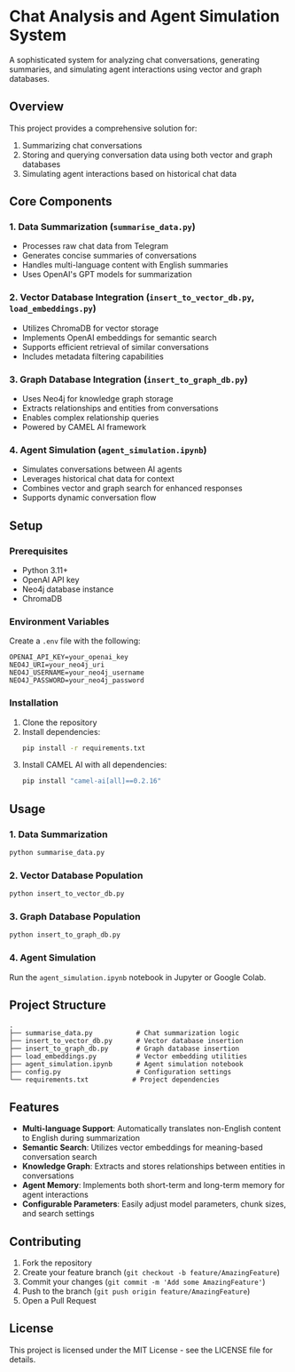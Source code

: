 # Chat Analysis and Agent Simulation System

A sophisticated system for analyzing chat conversations, generating summaries, and simulating agent interactions using vector and graph databases.

## Overview

This project provides a comprehensive solution for:

1. Summarizing chat conversations
2. Storing and querying conversation data using both vector and graph databases
3. Simulating agent interactions based on historical chat data

## Core Components

### 1. Data Summarization (`summarise_data.py`)

- Processes raw chat data from Telegram
- Generates concise summaries of conversations
- Handles multi-language content with English summaries
- Uses OpenAI's GPT models for summarization

### 2. Vector Database Integration (`insert_to_vector_db.py`, `load_embeddings.py`)

- Utilizes ChromaDB for vector storage
- Implements OpenAI embeddings for semantic search
- Supports efficient retrieval of similar conversations
- Includes metadata filtering capabilities

### 3. Graph Database Integration (`insert_to_graph_db.py`)

- Uses Neo4j for knowledge graph storage
- Extracts relationships and entities from conversations
- Enables complex relationship queries
- Powered by CAMEL AI framework

### 4. Agent Simulation (`agent_simulation.ipynb`)

- Simulates conversations between AI agents
- Leverages historical chat data for context
- Combines vector and graph search for enhanced responses
- Supports dynamic conversation flow

## Setup

### Prerequisites

- Python 3.11+
- OpenAI API key
- Neo4j database instance
- ChromaDB

### Environment Variables

Create a `.env` file with the following:

```
OPENAI_API_KEY=your_openai_key
NEO4J_URI=your_neo4j_uri
NEO4J_USERNAME=your_neo4j_username
NEO4J_PASSWORD=your_neo4j_password
```

### Installation

1. Clone the repository
2. Install dependencies:
   ```bash
   pip install -r requirements.txt
   ```
3. Install CAMEL AI with all dependencies:
   ```bash
   pip install "camel-ai[all]==0.2.16"
   ```

## Usage

### 1. Data Summarization

```python
python summarise_data.py
```

### 2. Vector Database Population

```python
python insert_to_vector_db.py
```

### 3. Graph Database Population

```python
python insert_to_graph_db.py
```

### 4. Agent Simulation

Run the `agent_simulation.ipynb` notebook in Jupyter or Google Colab.

## Project Structure

```
.
├── summarise_data.py           # Chat summarization logic
├── insert_to_vector_db.py      # Vector database insertion
├── insert_to_graph_db.py       # Graph database insertion
├── load_embeddings.py          # Vector embedding utilities
├── agent_simulation.ipynb      # Agent simulation notebook
├── config.py                   # Configuration settings
└── requirements.txt           # Project dependencies
```

## Features

- **Multi-language Support**: Automatically translates non-English content to English during summarization
- **Semantic Search**: Utilizes vector embeddings for meaning-based conversation search
- **Knowledge Graph**: Extracts and stores relationships between entities in conversations
- **Agent Memory**: Implements both short-term and long-term memory for agent interactions
- **Configurable Parameters**: Easily adjust model parameters, chunk sizes, and search settings

## Contributing

1. Fork the repository
2. Create your feature branch (`git checkout -b feature/AmazingFeature`)
3. Commit your changes (`git commit -m 'Add some AmazingFeature'`)
4. Push to the branch (`git push origin feature/AmazingFeature`)
5. Open a Pull Request

## License

This project is licensed under the MIT License - see the LICENSE file for details.
